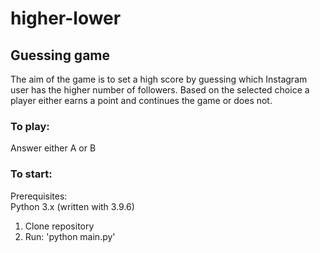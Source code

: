 # higher-lower
## Guessing game
The aim of the game is to set a high score by guessing which Instagram user has the higher number of followers.
Based on the selected choice a player either earns a point and continues the game or does not. 

### To play:
Answer either A or B

### To start:
Prerequisites: <br />
Python 3.x (written with 3.9.6)
1. Clone repository
2. Run: 'python main.py'
